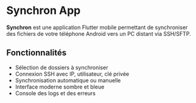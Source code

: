# Synchron App

**Synchron** est une application Flutter mobile permettant de synchroniser des fichiers de votre téléphone Android vers un PC distant via SSH/SFTP.

## Fonctionnalités

- Sélection de dossiers à synchroniser
- Connexion SSH avec IP, utilisateur, clé privée
- Synchronisation automatique ou manuelle
- Interface moderne sombre et bleue
- Console des logs et des erreurs
